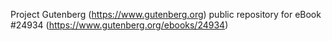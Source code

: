 Project Gutenberg (https://www.gutenberg.org) public repository for eBook #24934 (https://www.gutenberg.org/ebooks/24934)
